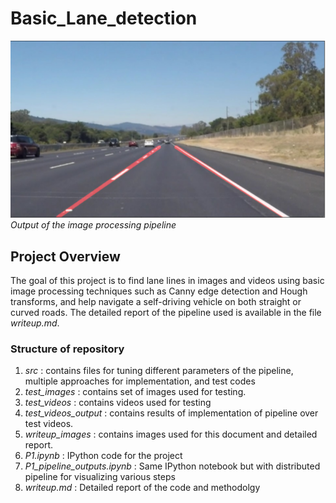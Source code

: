 # Basic_Lane_detection
![image_lane](https://github.com/niteshjha08/Basic_Lane_detection/blob/master/writeup_images/hough6.PNG)
*Output of the image processing pipeline*
## Project Overview
The goal of this project is to find lane lines in images and videos using basic image processing techniques such as Canny edge detection and Hough transforms, and help navigate a self-driving vehicle on both straight or curved roads. The detailed report of the pipeline used is available in the file *writeup.md*.

### Structure of repository
1. *src* : contains files for tuning different parameters of the pipeline, multiple approaches for implementation, and test codes
2. *test_images* : contains set of images used for testing.
3. *test_videos* : contains videos used for testing
4. *test_videos_output* :  contains results of implementation of pipeline over test videos.
5. *writeup_images* : contains images used for this document and detailed report.
6. *P1.ipynb* : IPython code for the project
7. *P1_pipeline_outputs.ipynb* : Same IPython notebook but with distributed pipeline for visualizing various steps
8. *writeup.md* : Detailed report of the code and methodolgy
